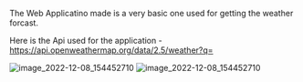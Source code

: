 The Web Applicatino made is a very basic one used for getting the weather forcast. 

Here is the Api used for the application - https://api.openweathermap.org/data/2.5/weather?q=

![image_2022-12-08_154452710](https://user-images.githubusercontent.com/94325660/206491501-18f0d420-4c34-4d0b-b494-a20bb6ffd36b.png)
![image_2022-12-08_154452710](https://user-images.githubusercontent.com/94325660/206491501-18f0d420-4c34-4d0b-b494-a20bb6ffd36b.png)
